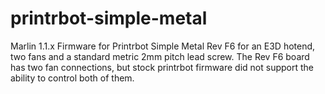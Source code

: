 # printrbot-simple-metal
Marlin 1.1.x Firmware for Printrbot Simple Metal Rev F6 for an E3D hotend, two fans and a standard metric 2mm pitch lead screw.
The Rev F6 board has two fan connections, but stock printrbot firmware did not support the ability to control both of them. 
